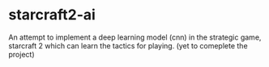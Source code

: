 # starcraft2-ai

An attempt to implement a deep learning model (cnn) in the strategic game, starcraft 2 which can learn the tactics for playing. (yet to comeplete the project)
